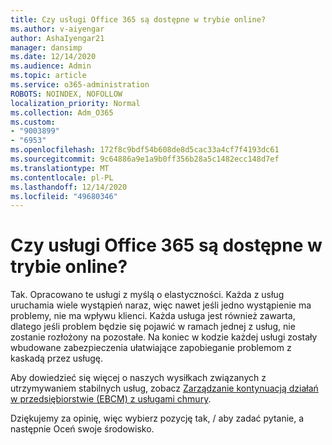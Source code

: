 ```yaml
---
title: Czy usługi Office 365 są dostępne w trybie online?
ms.author: v-aiyengar
author: AshaIyengar21
manager: dansimp
ms.date: 12/14/2020
ms.audience: Admin
ms.topic: article
ms.service: o365-administration
ROBOTS: NOINDEX, NOFOLLOW
localization_priority: Normal
ms.collection: Adm_O365
ms.custom:
- "9003899"
- "6953"
ms.openlocfilehash: 172f8c9bdf54b608de8d5cac33a4cf7f4193dc61
ms.sourcegitcommit: 9c64886a9e1a9b0ff356b28a5c1482ecc148d7ef
ms.translationtype: MT
ms.contentlocale: pl-PL
ms.lasthandoff: 12/14/2020
ms.locfileid: "49680346"
---
```

# <a name="will-office-365-services-stay-online"></a>Czy usługi Office 365 są dostępne w trybie online?

Tak. Opracowano te usługi z myślą o elastyczności. Każda z usług uruchamia wiele wystąpień naraz, więc nawet jeśli jedno wystąpienie ma problemy, nie ma wpływu klienci. Każda usługa jest również zawarta, dlatego jeśli problem będzie się pojawić w ramach jednej z usług, nie zostanie rozłożony na pozostałe. Na koniec w kodzie każdej usługi zostały wbudowane zabezpieczenia ułatwiające zapobieganie problemom z kaskadą przez usługę.

Aby dowiedzieć się więcej o naszych wysiłkach związanych z utrzymywaniem stabilnych usług, zobacz [Zarządzanie kontynuacją działań w przedsiębiorstwie (EBCM) z usługami chmury](https://go.microsoft.com/fwlink/?linkid=2124377).

Dziękujemy za opinię, więc wybierz pozycję tak,  /  aby zadać pytanie, a następnie Oceń swoje środowisko.